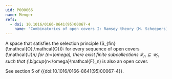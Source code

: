 ```yaml
---
uid: P000066
name: Menger
refs:
  - doi: 10.1016/0166-8641(95)00067-4
    name: "Combinatorics of open covers I: Ramsey theory (M. Scheepers)"
---
```

A space that satisfies the selection principle
\(S_{fin}(\mathcal{O},\mathcal{O})\): for every sequence of open covers
\(\mathcal{U}_n\) for \(n<\omega\), there exist finite subcollections
$\mathcal{F}_n\subseteq\mathcal{U}_n$ such that \(\bigcup_{n<\omega}\mathcal{F}_n\) is
also an open cover.

See section 5 of {{doi:10.1016/0166-8641(95)00067-4}}.
